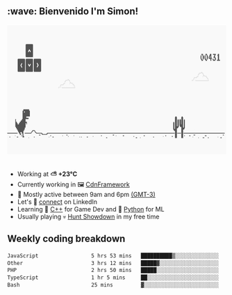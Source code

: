 <h2>:wave: <b>Bienvenido I'm Simon!&nbsp;</b></h2>

<section>
  <img src="./static/banner.gif" height=300 width=1000>
</section>

<br>

<ul>
  <li>
		<!--START_SECTION:weather-->
		Working at <b>⛅️  +23°C</b>
		<!--END_SECTION:weather-->
  </li>
  <li>
    Currently working in 🖼️&nbsp;<a href=https://github.com/snapverse/cdn-framework target=_blank>CdnFramework</a>
  </li>
  <li>
    🚩 Mostly active between 9am and 6pm <a href=https://onlinealarmkur.com/world/es target=_blank>(GMT-3)</a>
  </li>
  <li>
    Let's 🔗&nbsp;<a href=https://www.linkedin.com/in/itssimmons target=_blank>connect</a> on LinkedIn
  </li>
  <li>
    Learning 👴&nbsp;<a href=https://images3.memedroid.com/images/UPLOADED755/65f2bce6734f6.webp target=_blank>C++</a> for Game Dev and 🐍&nbsp;<a href=https://qph.cf2.quoracdn.net/main-qimg-4472b6229cb75bf66ab531f3ebd4f975-lq target=_blank>Python</a> for ML
  </li>
  <li>
    Usually playing 💀&nbsp;<a href=https://www.huntshowdown.com target=_blank>Hunt Showdown</a> in my free time
  </li>
</ul>

<h2><b>Weekly coding breakdown </b></h2>

<!--START_SECTION:waka-->

```txt
JavaScript                 5 hrs 53 mins   ██████████▒░░░░░░░░░░░░░░   41.94 %
Other                      3 hrs 12 mins   █████▓░░░░░░░░░░░░░░░░░░░   22.85 %
PHP                        2 hrs 50 mins   █████░░░░░░░░░░░░░░░░░░░░   20.24 %
TypeScript                 1 hr 5 mins     ██░░░░░░░░░░░░░░░░░░░░░░░   07.83 %
Bash                       25 mins         ▓░░░░░░░░░░░░░░░░░░░░░░░░   03.06 %
```

<!--END_SECTION:waka-->
